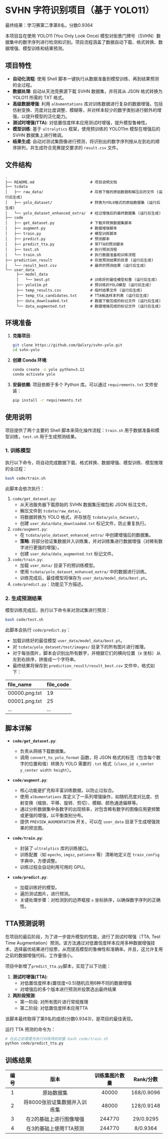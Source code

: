# SVHN 字符识别项目（基于 YOLO11）

最终结果：学习赛第二季第8名，分数0.9364

本项目旨在使用 YOLO11 (You Only Look Once) 模型对街景门牌号（SVHN）数据集中的数字序列进行检测和识别。项目流程涵盖了数据自动下载、格式转换、数据增强、模型训练和结果预测。

## 项目特性

- **自动化流程**: 使用 Shell 脚本一键执行从数据准备到模型训练、再到结果预测的全过程。
- **数据处理**: 自动从天池竞赛源下载 SVHN 数据集，并将其从 JSON 格式转换为 YOLO11 所需的 TXT 格式。
- **高级数据增强**: 利用 `albumentations` 库对训练数据进行复杂的数据增强，包括仿射变换、亮度对比度调整、模糊等，并对样本较少的数字类别进行额外的增强，以提升模型的泛化能力。
- **测试时增强(TTA)**: 对低置信度样本应用测试时增强，提升模型鲁棒性。
- **模型训练**: 基于 `ultralytics` 框架，使用预训练的 YOLO11m 模型在增强后的 SVHN 数据集上进行微调。
- **结果生成**: 自动对测试集图像进行预测，将识别出的数字序列按从左到右的顺序排列，并生成符合竞赛提交要求的 `result.csv` 文件。

## 文件结构

```
.
├── README.md                         # 项目说明文档
├── tcdata
│   ├── raw_data/                     # 存放下载的原始数据和解压后的文件 (运行后生成)
│   ├── yolo_dataset/                 # 转换为YOLO格式的原始数据集 (运行后生成)
│   └── yolo_dataset_enhanced_extra/  # 经过增强后的最终数据集 (运行后生成)
├── code
│   ├── get_dataset.py                # 下载并转换数据集脚本
│   ├── augment.py                    # 数据增强脚本
│   ├── train.py                      # 模型训练脚本
│   ├── predict.py                    # 预测脚本
│   ├── predict_tta.py                # 带TTA的预测脚本
│   ├── test.sh                       # 执行预测流程
│   └── train.sh                      # 执行数据准备和训练流程
├── prediction_result                 # 存放预测结果的目录 (运行后生成)
│   └── result_best.csv               # 最终的预测结果 (运行后生成)
└── user_data
     ├── model_data
     │   └── best.pt                  # 训练好的最佳模型权重 (运行后生成)
     ├── yolo11m.pt                   # 预训练的YOLO模型 (运行后生成)
     ├── temp_results.csv             # 临时结果文件 (运行后生成)
     ├── temp_tta_candidates.txt      # TTA候选样本列表 (运行后生成)
     ├── data_downloaded.txt          # 数据下载完成的标记文件 (运行后生成)
     └── data_augmented.txt           # 数据增强完成的标记文件 (运行后生成)
```

## 环境准备

1. **克隆项目**:

    ```bash
    git clone https://github.com/Qalxry/svhn-yolo.git
    cd svhn-yolo
    ```

2. **创建 Conda 环境**:

    ```bash
    conda create -n yolo python=3.12
    conda activate yolo
    ```

3. **安装依赖**:
    项目依赖于多个 Python 库。可以通过 `requirements.txt` 文件安装：

    ```bash
    pip install -r requirements.txt
    ```

## 使用说明

项目提供了两个主要的 Shell 脚本来简化操作流程：`train.sh` 用于数据准备和模型训练，`test.sh` 用于生成预测结果。

### 1. 训练模型

执行以下命令，将自动完成数据下载、格式转换、数据增强、模型训练、模型推理的全过程：

```bash
bash code/train.sh
```

此脚本会依次执行：

1. `code/get_dataset.py`:
    - 从天池服务器下载原始的 SVHN 数据集压缩包和 JSON 标注文件。
    - 解压文件到 `tcdata/raw_data/`。
    - 将数据转换为 YOLO 格式，并存放在 `tcdata/yolo_dataset/`。
    - 创建 `user_data/data_downloaded.txt` 标记文件，防止重复执行。
2. `code/augment.py`:
    - 在 `tcdata/yolo_dataset_enhanced_extra/` 中创建增强后的数据集。
    - **策略**: 将部分验证集数据并入训练集，并对训练集进行数据增强（对稀有数字进行更强的增强）。
    - 创建 `user_data/data_augmented.txt` 标记文件。
3. `code/train.py`:
    - 加载 `user_data/` 目录下的预训练模型。
    - 使用 `tcdata/yolo_dataset_enhanced_extra/` 中的数据进行训练。
    - 训练完成后，最佳模型将保存为 `user_data/model_data/best.pt`。
4. `code/predict.py`：功能见下方描述。

### 2. 生成预测结果

模型训练完成后，执行以下命令来对测试集进行预测：

```bash
bash code/test.sh
```

此脚本会执行 `code/predict.py`：

- 加载训练好的最佳模型 `user_data/model_data/best.pt`。
- 对 `tcdata/yolo_dataset/test/images/` 目录下的所有图片进行推理。
- 对于每张图片，脚本会识别出所有数字，并根据它们的横向位置（x 坐标）从左到右排序，拼接成一个字符串。
- 最终结果将保存到 `prediction_result/result_best.csv` 文件中，格式如下：

| file_name | file_code |
| :-------- | :-------- |
| 00000.png.txt | 19 |
| 00001.png.txt | 25 |
| ... | ... |

## 脚本详解

- **`code/get_dataset.py`**:
  - 负责从网络下载数据集。
  - 调用 `convert_to_yolo_format` 函数，将 JSON 格式的标签（包含每个数字的位置和值）转换为 YOLO 需要的 `.txt` 格式（`class_id x_center y_center width height`）。

- **`code/augment.py`**:
  - 核心功能是扩充和丰富训练数据，以防止过拟合。
  - 使用 `albumentations` 库定义了一系列增强操作，如随机亮度对比度、仿射变换（缩放、平移、旋转、剪切）、模糊、颜色通道偏移等。
  - 通过分析数据集中各数字的出现频率，对包含稀有数字的图像应用更频繁或更强的增强，以平衡类别分布。
  - 提供 `PREVIEW_AUGMENTATION` 开关，可以在 `user_data` 目录下生成增强效果的预览图。

- **`code/train.py`**:
  - 封装了 `ultralytics` 库的训练接口。
  - 训练配置（如 `epochs`, `imgsz`, `patience` 等）清晰地定义在 `train_config` 字典中，方便调整。
  - 训练过程会自动利用可用的 GPU。

- **`code/predict.py`**:
  - 加载训练好的模型。
  - 遍历测试图片，进行预测。
  - 关键处理步骤：对检测到的边界框按 `x` 坐标排序，以确保数字序列的正确性。

## TTA预测说明

在项目的最后阶段，为了进一步提升模型的性能，进行了测试时增强（TTA, Test Time Augmentation）预测。该方法通过对低置信度样本应用多种数据增强技术，选择最优结果进行投票，从而提高模型的鲁棒性和准确率。并且，这允许复用之前的数据增强代码，工作量很小。

项目中新增了`predict_tta.py`脚本，实现了以下功能：

1. **测试时增强(TTA)**:
   - 对低置信度样本(置信度<0.5)随机应用6种不同的数据增强
   - 对增强后的多个版本进行预测并投票选出最终结果
2. **两阶段预测**:
   - 第一阶段: 对所有图片进行常规推理
   - 第二阶段: 对低置信度样本应用TTA

该脚本最终取得了第9名的成绩(分数0.9343)，是项目的最佳表现。

运行 TTA 预测的命令为：

```bash
# 在此之前需要先执行训练得到权重 bash code/train.sh
python code/predict_tta.py
```

## 训练结果

| 编号 |             版本             | 训练集图片数量 | Rank/分数  |
| :--: | :--------------------------: | :------------: | :--------: |
|  1   |          原始数据集          |     40000      | 168/0.9096 |
|  2   | 将8000张验证集数据并入训练集 |     48000      | 128/0.9148 |
|  3   |   在2的基础上进行图像增强    |     244770     | 29/0.9295  |
|  4   | 在3的基础上使用TTA预测       |     244770     | 8/0.9364   |
